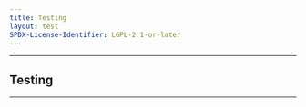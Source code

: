 ```yaml
---
title: Testing
layout: test
SPDX-License-Identifier: LGPL-2.1-or-later
---
```


---

##  Testing

<div class="container">
  <video-js id="my-video" class="vjs-fluid vjs-layout-medium" poster="https://media.discordapp.net/attachments/1074079942792462478/1082014257161457774/20230306_025643.jpg" preload="auto" controls="controls" data-setup='{}'>
    <source src="https://d2zihajmogu5jn.cloudfront.net/bipbop-advanced/bipbop_16x9_variant.m3u8" type="application/x-mpegURL" />
  </video-js>
</div>

---
